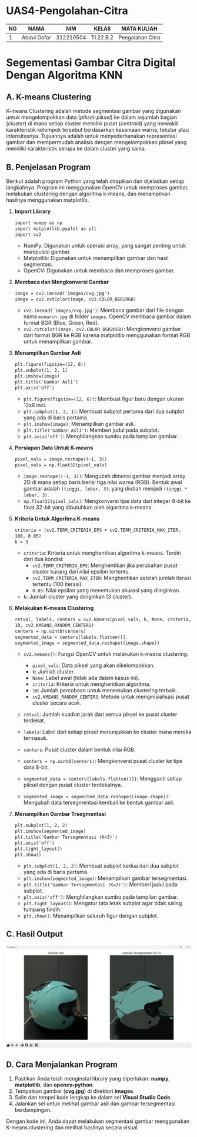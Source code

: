 # UAS4-Pengolahan-Citra

| NO  | NAMA        | NIM       | KELAS     | MATA KULIAH      |
| --- | ----------- | --------- | --------- | ---------------- |
| 1   | Abdul Gofar | 312210504 | TI.22.B.2 | Pengolahan Citra |

# Segementasi Gambar Citra Digital Dengan Algoritma KNN

## A. K-means Clustering

K-means Clustering adalah metode segmentasi gambar yang digunakan untuk mengelompokkan data (_piksel-piksel_) ke dalam sejumlah bagian (_cluster_) di mana setiap cluster memiliki pusat (_centroid_) yang mewakili karakteristik kelompok tersebut berdasarkan kesamaan warna, tekstur atau intensitasnya. Tujuannya adalah untuk menyederhanakan representasi gambar dan mempermudah analisis dengan mengelompokkan piksel yang memiliki karakteristik serupa ke dalam cluster yang sama.

## B. Penjelasan Program

Berikut adalah program Python yang telah dirapikan dan dijelaskan setiap langkahnya. Program ini menggunakan OpenCV untuk memproses gambar, melakukan clustering dengan algoritma k-means, dan menampilkan hasilnya menggunakan matplotlib.

1. **Import Library**

   ```
   import numpy as np
   import matplotlib.pyplot as plt
   import cv2
   ```

   - NumPy: Digunakan untuk operasi array, yang sangat penting untuk manipulasi gambar.
   - Matplotlib: Digunakan untuk menampilkan gambar dan hasil segmentasi.
   - OpenCV: Digunakan untuk membaca dan memproses gambar.

2. **Membaca dan Mengkonversi Gambar**

   ```
   image = cv2.imread('images/cvg.jpg')
   image = cv2.cvtColor(image, cv2.COLOR_BGR2RGB)
   ```

   - `cv2.imread('images/cvg.jpg')`: Membaca gambar dari file dengan nama `monarch.jpg` di folder `images`. OpenCV membaca gambar dalam format BGR (Blue, Green, Red).
   - `cv2.cvtColor(image, cv2.COLOR_BGR2RGB)`: Mengkonversi gambar dari format BGR ke RGB karena matplotlib menggunakan format RGB untuk menampilkan gambar.

3. **Menampilkan Gambar Asli**

   ```
   plt.figure(figsize=(12, 6))
   plt.subplot(1, 2, 1)
   plt.imshow(image)
   plt.title('Gambar Asli')
   plt.axis('off')
   ```

   - `plt.figure(figsize=(12, 6))`: Membuat figur baru dengan ukuran 12x6 inci.
   - `plt.subplot(1, 2, 1)`: Membuat subplot pertama dari dua subplot yang ada di baris pertama.
   - `plt.imshow(image)`: Menampilkan gambar asli.
   - `plt.title('Gambar Asli')`: Memberi judul pada subplot.
   - `plt.axis('off')`: Menghilangkan sumbu pada tampilan gambar.

4. **Persiapan Data Untuk K-means**

   ```
   pixel_vals = image.reshape((-1, 3))
   pixel_vals = np.float32(pixel_vals)
   ```

   - `image.reshape((-1, 3))`: Mengubah dimensi gambar menjadi array 2D di mana setiap baris berisi tiga nilai warna (RGB). Bentuk awal gambar adalah `(tinggi, lebar, 3)`, yang diubah menjadi `(tinggi * lebar, 3)`.
   - `np.float32(pixel_vals)`: Mengkonversi tipe data dari integer 8-bit ke float 32-bit yang dibutuhkan oleh algoritma k-means.

5. **Kriteria Untuk Algoritma K-means**

   ```
   criteria = (cv2.TERM_CRITERIA_EPS + cv2.TERM_CRITERIA_MAX_ITER, 100, 0.85)
   k = 3
   ```

   - `criteria`: Kriteria untuk menghentikan algoritma k-means. Terdiri dari dua kondisi:
     - `cv2.TERM_CRITERIA_EPS`: Menghentikan jika perubahan pusat cluster kurang dari nilai epsilon tertentu.
     - `cv2.TERM_CRITERIA_MAX_ITER`: Menghentikan setelah jumlah iterasi tertentu (100 iterasi).
     - `0.85`: Nilai epsilon yang menentukan akurasi yang diinginkan.
   - `k`: Jumlah cluster yang diinginkan (3 cluster).

6. **Melakukan K-means Clustering**

   ```
   retval, labels, centers = cv2.kmeans(pixel_vals, k, None, criteria, 10, cv2.KMEANS_RANDOM_CENTERS)
   centers = np.uint8(centers)
   segmented_data = centers[labels.flatten()]
   segmented_image = segmented_data.reshape((image.shape))
   ```

   - `cv2.kmeans()`: Fungsi OpenCV untuk melakukan k-means clustering.

     - `pixel_vals`: Data piksel yang akan dikelompokkan.
     - `k`: Jumlah cluster.
     - `None`: Label awal (tidak ada dalam kasus ini).
     - `criteria`: Kriteria untuk menghentikan algoritma.
     - `10`: Jumlah percobaan untuk menemukan clustering terbaik.
     - `cv2.KMEANS_RANDOM_CENTERS`: Metode untuk menginisialisasi pusat cluster secara acak.

   - `retval`: Jumlah kuadrat jarak dari semua piksel ke pusat cluster terdekat.
   - `labels`: Label dari setiap piksel menunjukkan ke cluster mana mereka termasuk.
   - `centers`: Pusat cluster dalam bentuk nilai RGB.
   - `centers = np.uint8(centers)`: Mengkonversi pusat cluster ke tipe data 8-bit.
   - `segmented_data = centers[labels.flatten()]}`: Mengganti setiap piksel dengan pusat cluster terdekatnya.
   - `segmented_image = segmented_data.reshape((image.shape))`: Mengubah data tersegmentasi kembali ke bentuk gambar asli.

7. **Menampilkan Gambar Trsegmentasi**
   ```
   plt.subplot(1, 2, 2)
   plt.imshow(segmented_image)
   plt.title('Gambar Tersegmentasi (K=3)')
   plt.axis('off')
   plt.tight_layout()
   plt.show()
   ```
   - `plt.subplot(1, 2, 2)`: Membuat subplot kedua dari dua subplot yang ada di baris pertama.
   - `plt.imshow(segmented_image)`: Menampilkan gambar tersegmentasi.
   - `plt.title('Gambar Tersegmentasi (K=3)')`: Memberi judul pada subplot.
   - `plt.axis('off')`: Menghilangkan sumbu pada tampilan gambar.
   - `plt.tight_layout()`: Mengatur tata letak subplot agar tidak saling tumpang tindih.
   - `plt.show()`: Menampilkan seluruh figur dengan subplot.

## C. Hasil Output

![img 2](gambar_1.png)
<br>

## D. Cara Menjalankan Program

1.  Pastikan Anda telah menginstal library yang diperlukan: **numpy**, **matplotlib**, dan **opencv-python**.
2.  Tempatkan gambar (**cvg.jpg**) di direktori **images**.
3.  Salin dan tempel kode lengkap ke dalam sel **Visual Studio Code**.
4.  Jalankan sel untuk melihat gambar asli dan gambar tersegmentasi berdampingan.

Dengan kode ini, Anda dapat melakukan segmentasi gambar menggunakan K-means clustering dan melihat hasilnya secara visual.
